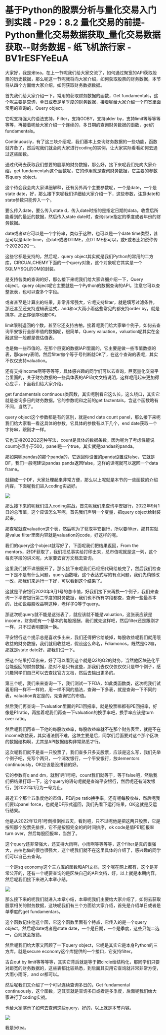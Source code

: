 # 基于Python的股票分析与量化交易入门到实践 - P29：8.2 量化交易的前提-Python量化交易数据获取_量化交易数据获取--财务数据 - 纸飞机旅行家 - BV1rESFYeEuA

大家好，我是米tea，在上一节呢我们给大家交流了，如何通过聚宽的API获取股票的历史数据，那么呢这一节呢我将向大家介绍，如何获取股票的财务数据，本节将从四个方面给大家介绍，如何获取财务数据数据。

首先我们给大家介绍一下，常用的获取财务数据的函数，Get fundamentals，这个呢主要是查询，单日或者是单季度的财务数据，接着呢给大家介绍一个句宽里面常用的查询的，Query object。

它呢支持强大的语法支持，Filter，支持GOBY，支持alder by，支持limit等等等等等等，再接着呢给大家介绍一个连续的，多日期的查询财务数据的函数，get的fundamentals。

Continuously，有了这三块介绍呢，我们基本上查询财务数据的一些功能，函数就齐备了，然后呢我们就会向大家进行coding的实例，让大家实际看看如何去通过这些函数。

通过代码去获取我们想要的股票的财务数据，那么好，接下来呢我们先向大家介绍，get fundamentals这个函数呢，它的作用就是查询财务数据，它主要的参数有query object。

这个待会我会向大家详细解释，还有另外两个主要参数呢，一个是date，一个是state date，好，那么接下来呢我们详细给大家介绍一下，这些参数，注意date和state参数只能传入一个。

要么传入date，要么传入state d，传入date时指的是指定日期的data，收盘后所能看到的最近的数据，然后传入state date时，查询state指定的季度或者年份的财务数据。

date或者st它可以是一个字符串，类似于这种，也可以是一个date time类型，甚至可以是date time，点date或者DTIME，点DTIME都可以，或E或者比如说你传个2022Q2Q一。

这些它都是支持的，然后呢，query object其实就是我们Python的常用的二方库，CIRCUALCHEMY下面的一个query对象，这个对象呢它其实是一个SQLMYSQL的OM的封装。

是支持各类的查询的好，那么接下来呢我们给大家详细介绍一下，Query object，query object呢它主要就是一个Python的数据查询的API，注意它可以查整张表，也可以查多个字段。

或者甚至是计算出的结果，非常非常强大，它呢支持filter，就是填写过滤条件，那还甚至还支持逻辑表达式，and和or大雨小雨这些常见的都支持order by，就是排序，那正序倒序也都OK。

limit限制返回的个数，甚至它还支持古柏，接着呢我们给大家举个例子，如何去查询平安银行全部市值的数据呢，很简单，Query valuation，valuation呢其实在金融这里一般都是做估值表。

也是做一些市值的，在那个巨宽的数据IAPI里面的，它主要是做一些市值数据的表，那query表明，然后filter做个等于号判断就OK了，在这个查询的表呢，其实不仅仅支持valuation。

还有支持income啊等等等等，具体感兴趣的同学们可以去查询，巨宽量化交易平台里面的，关于财务数据的一些具体表的API和文文档说明，这样呢用起来更加得心应手，下面我们给大家介绍。

get fundamentals continuous类函数，其实呢别看它这么长，这么绕口，其实它就是查询多日的财务数据，它的参数呢和之前的get factentals，含这个函数略有不同，当然了。

query object这个参数都是有的区别，就是end date count panel，那么接下来呢我们给大家看一看这具体的参数，它具体的参数有以下几个，end date获取一个字符串，跟刚才一样。

它也支持2022Q2这种写法，count是具体的数据条数，因为呢为了考虑性能说count必须小于500，panel是一个true，其实就是pandas的panda。

那如果呢pandas的那个panda的，它返回你设置的panda设置成false，它就是DF，我们一般呢建议pandas panda返回false，这样的话呢就可以返回一个data frame。

就翻成一个DF，大家处理起来非常方便，那么以上呢就是本节的一些函数的介绍内容，下面呢我们进入coding实战好。



![](img/23dc9077aa168244a4c73e08dfe4f7e6_1.png)

那么接下来的呢我们进入coding实战，首先呢我们来查询平安银行，2022年9月1日的总市值，这个应该怎么写呢，首先我们声明一个变量，把query object给封装起来。

那查呢就查valuation这个表，然后呢为了获取平安银行，所以要filter，那其实就是value filter里面内容就是valuation的code，好这样的呢。

我们的query这个object就写好了，下面呢我们把结果返回，From the mentors，好DF获取了，我们把总事实给打印出来，总市值呢就是这一列，这个每页字段的讲义呢，大家要去官方文档去查询。

这里我们就不详细展开了，那么接下来呢我们已经把代码给敲完了，然后我们检查一下是不是有什么问题，query函数哦，这个表达式写的有点问题，我们先稍微改一改，那我们来运行一下好，可以看到这个结果了。

这就是平安银行2020年9月1号的总市值，好我们接下来再换一个例子，我们来查询一下平安银行第二季度的财务数据，我们也不所有字段都查，查询一些最基本的，比如说每股收益啊这种，老样子Q等于query。

那这次呢query就不能是这张表了，就应该就不能是valuation，这张表应该是income，财务呢有一个基本的每股报酬，我们就先这样吧，然后filter还是跟刚才一样，只不过表明要换一换。

平安银行这个提示总是喜欢多出来，我们还得把它给敲掉，每股收益呢我们就用哦收益的财务数据，我们就用收益吧，假设这么命名，Fdiamonos，既然是Q2嘛，那就是state date好，那我们试一下。

把这个结果打印出来，好了可以看到这个就是Q2的Q2的财务，当然他区块链化平台能返回的财务数据，绝对不是只有这些，那我们去仅仅仅仅仅只是举个例子，感兴趣同学们自己可以去查找官方文档，然后去输出更多的。

第三个呢，我们来来查询一下，我们测试一下FDA，如此类函数类，这次呢我们试着用用一样不一样的，用一样不同的插法，查询一下多表，就是查询一下不同的表，valuation肯定是的，先查询它的市值。

然后我们再查询一下valuation里面的PE1回报率，就是股票嘛都有PE回报率，好像是P1ratio，再接着呢我们再查一下valuation的换手率吧，换手率应该是turn over ratio。

然后呢我们再查一下他的每股收益率，每股收益率就不在那个财务表里，就是不在income收益表，其实语法倒不难，这块主要是后，同学们后面要对这个那个区块的数据结构啊，尤其是API数据结构非常熟悉才行。

这次呢我们就不是查一只股票了，我们查多只多支股票，应该是这么写，我们先举个例子吧，先写个两只，一个浦发银行，一个平安银行，放dementors continuously，OK应该是没拼错的好。

它的参数有q and dm，就到1月1号吧，count我们就等于，等于false吧，然后我们把结果打印一下，这个query的语句呢就是查询平安银行，然后呢还有浦发银行，到2022年1月为一号为止。

最近五个那个五季度他的市值，PE的pe ratio换手率，还有呢每股收益，然后呢我们要以panel force，也就是DF形式返回，我们先看下运行结果，OK这就是反运行结果。

他是从2022年12月1号倒推倒推五天，看到吧，只不过呢他是把这两只股票，它是按照那个股票先排序，它不是按照完全的的时间排序，ok code是值PE1回报率turn over，然后每股回报率，当然了。

这个query还非常强大，还支持大雨啊，小雨啊等等等等，这个filter是真的很强大，古柏也做的很也很强大，这个呢我们就不在这里具体的介绍了，感兴趣的同学们可以自己去查询。

一个是sq economy这个三方库的函数和API文档，这个呢在网上都有，这个是非常公开的，还有一个呢要查询的是区块自己的API文档，好，以上就是本期内容，然后呢我们接下来进入本章小结。



![](img/23dc9077aa168244a4c73e08dfe4f7e6_3.png)

那么接下来的呢我们就进入本章小结，本章呢我们主要给大家介绍了，如何去获取股票相关的财务数据，这块呢我们有三个方面给大家介绍，首先是介绍单日或者是单季度的get fundamentars。

这个函数记住他这个函，它这个函数里面有个特点，它传入的是一个query object，然后呢date或者是state date，一个是日期，一个是季度，这些只能二选一，否则就会报错。

然后呢我们给大家又回顾了一下query object，它呢是其实它是本身Python的三方库，就是secure economy这个库提供的一个接口，它支持filter。

古白out by limit等等等等，其实它背后就是等于把circle给结构化，那同学们只要对距宽的财务数据的，这些表都比较熟悉，到后面其实用它查询就非常非常方便，大雨小雨呀，and or都可以。

然后呢我们又介绍了一个可以连续查询多日的，Get fundamental continuously，这个函数，这其实就是查询多日或者是多季度，后面呢我们给大家进行了coding实战。

也给大家演示了如何去查询这些query，好的，以上就是本节内容。

![](img/23dc9077aa168244a4c73e08dfe4f7e6_5.png)

我是米tea。